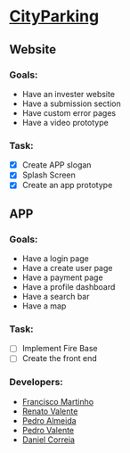 # [CityParking](https://fj-rato.github.io/AMS_Project.github.io/)
## Website

### Goals:
- Have an invester website
- Have a submission section
- Have custom error pages
- Have a video prototype

### Task:
- [X] Create APP slogan
- [X] Splash Screen
- [X] Create an app prototype

## APP

### Goals:
- Have a login page
- Have a create user page
- Have a payment page
- Have a profile dashboard
- Have a search bar
- Have a map

### Task:
- [ ] Implement Fire Base 
- [ ] Create the front end

### Developers:
- [Francisco Martinho](https://github.com/FJ-RATO)
- [Renato Valente](https://github.com/renatovalente5)
- [Pedro Almeida](https://github.com/pedralmeida22)
- [Pedro Valente](https://github.com/o2valente)
- [Daniel Correia](https://github.com/danielvcorreia)

